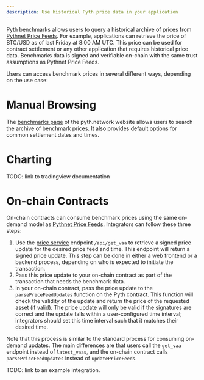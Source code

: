 ```yaml
---
description: Use historical Pyth price data in your application
---
```


Pyth benchmarks allows users to query a historical archive of prices from [Pythnet Price Feeds](../pythnet-price-feeds).
For example, applications can retrieve the price of BTC/USD as of last Friday at 8:00 AM UTC.
This price can be used for contract settlement or any other application that requires historical price data.
Benchmarks data is signed and verifiable on-chain with the same trust assumptions as Pythnet Price Feeds.

Users can access benchmark prices in several different ways, depending on the use case:

# Manual Browsing

The [benchmarks page](todo) of the pyth.network website allows users to search the archive of benchmark prices.
It also provides default options for common settlement dates and times.

# Charting

TODO: link to tradingview documentation

# On-chain Contracts

On-chain contracts can consume benchmark prices using the same on-demand model as [Pythnet Price Feeds](../pythnet-price-feeds).
Integrators can follow these three steps:

1. Use the [price service](../pythnet-price-feeds/price-service) endpoint `/api/get_vaa` to retrieve a signed price update for the desired price feed and time.
   This endpoint will return a signed price update.
   This step can be done in either a web frontend or a backend process, depending on who is expected to initiate the transaction.
2. Pass this price update to your on-chain contract as part of the transaction that needs the benchmark data.
3. In your on-chain contract, pass the price update to the `parsePriceFeedUpdates` function on the Pyth contract.
   This function will check the validity of the update and return the price of the requested asset (if valid).
   The price update will only be valid if the signatures are correct and the update falls within a user-configured time interval; integrators should set this time interval such that it matches their desired time.

Note that this process is similar to the standard process for consuming on-demand updates.
The main differences are that users call the `get_vaa` endpoint instead of `latest_vaas`, and the on-chain contract calls `parsePriceFeedUpdates` instead of `updatePriceFeeds`.

TODO: link to an example integration.


